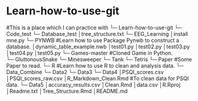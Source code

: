 # Learn-how-to-use-git
#This is a place which I can practice with
└─ Learn-how-to-use-git
    └─ Code_test
        └─ Database_test
            │tree_structure.txt
        └─ EEG_Learning
            │install mne.py
        └─ PYNWB  #Learn how to use Package Pynwb to construct a database.
            │dynamic_table_example.nwb
            │test01.py
            │test02.py
            │test03.py
            │test04.py
            │test05.py
    └─ Games-master  #Cloned Game in Python.   
        └─ GluttonousSnake
        └─ Minesweeper
        └─ Tank
        └─ Tetris
    └─ Paper   #Some Paper to read.
    └─ R       #Learn how to use R to clean and analysis data.
        └─ Data_Combine
        └─ Data2
        └─ Data3
        └─ Data4
            │PSQI_scores.csv
            │PSQI_scores_raw.csv
            │R_Markdown_Clean.Rmd  #To clean data for PSQI data.
        └─ Data5
            │accuracy_results.csv
            │Clean.Rmd
            │data.csv
        │R.Rproj
        │Readme.txt
        │Tree_Structure.Rmd
    │README.md

